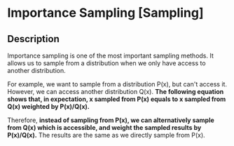 # Importance Sampling [Sampling]

## Description

Importance sampling is one of the most important sampling methods.
It allows us to sample from a distribution when we only have access to another distribution.

For example, we want to sample from a distribution P(x), but can't access it.
However, we can access another distribution Q(x). **The following equation shows that, in expectation, x sampled from P(x) equals to x sampled from Q(x) weighted by P(x)/Q(x).**

Therefore, **instead of sampling from P(x), we can alternatively sample from Q(x) which is accessible, and weight the sampled results by P(x)/Q(x).** The results are the same as we directly sample from P(x).
